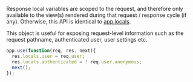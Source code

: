 Response local variables are scoped to the request, and therefore only available to
the view(s) rendered during that request / response cycle (if any). Otherwise, this API is identical to [app.locals](#app-locals).

This object is useful for exposing request-level information such as the request pathname, authenticated user, user settings etc.

```js
app.use(function(req, res, next){
  res.locals.user = req.user;
  res.locals.authenticated = ! req.user.anonymous;
  next();
});
```
